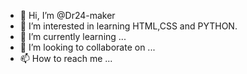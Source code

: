 - 👋 Hi, I’m @Dr24-maker
- 👀 I’m interested in learning HTML,CSS and PYTHON.
- 🌱 I’m currently learning ...
- 💞️ I’m looking to collaborate on ...
- 📫 How to reach me ...

<!---
Dr24-maker/Dr24-maker is a ✨ special ✨ repository because its `README.md` (this file) appears on your GitHub profile.
You can click the Preview link to take a look at your changes.
--->
